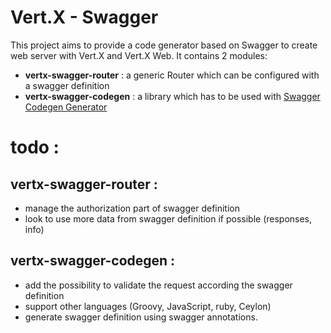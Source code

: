 # Vert.X - Swagger
This project aims to provide a code generator based on Swagger to create web server with Vert.X and Vert.X Web.
It contains 2 modules:
 - **vertx-swagger-router** : a generic Router which can be configured with a swagger definition
 - **vertx-swagger-codegen** : a library which has to be used with [Swagger Codegen Generator](https://github.com/swagger-api/swagger-codegen#swagger-code-generator)
  
 
# todo :
## vertx-swagger-router :
 - manage the authorization part of swagger definition
 - look to use more data from swagger definition if possible (responses, info)
  
## vertx-swagger-codegen :
 - add the possibility to validate the request according the swagger definition
 - support other languages (Groovy, JavaScript, ruby, Ceylon)
 - generate swagger definition using swagger annotations.
  
